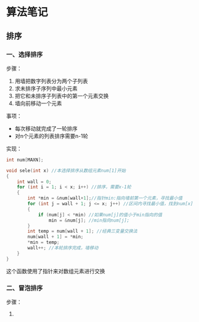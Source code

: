 # 算法笔记

## 排序

### 一、选择排序

步骤：

1. 用墙把数字列表分为两个子列表
2. 求未排序子序列中最小元素
3. 把它和未排序子列表中的第一个元素交换
4. 墙向前移动一个元素

事项：

* 每次移动就完成了一轮排序
* 对n个元素的列表排序需要n-1轮

实现：

```c
int num[MAXN];

void sele(int x) //本选择排序从数组元素num[1]开始
{
    int wall = 0;
    for (int i = 1; i < x; i++) //排序，需要x-1轮
    {
        int *min = &num[wall+1];//指针min:指向墙前第一个元素，寻找最小值
        for (int j = wall + 1; j <= x; j++) //区间内寻找最小值，找到num[x]为止
        {
            if (num[j] < *min) //如果num[j]的值小于min指向的值
                min = &num[j]; //min指向num[j];
        }
        int temp = num[wall + 1]; //经典三变量交换法
        num[wall + 1] = *min;
        *min = temp;
        wall++; //本轮排序完成，墙移动
    }
}
```

这个函数使用了指针来对数组元素进行交换

### 二、冒泡排序

步骤：

1. 